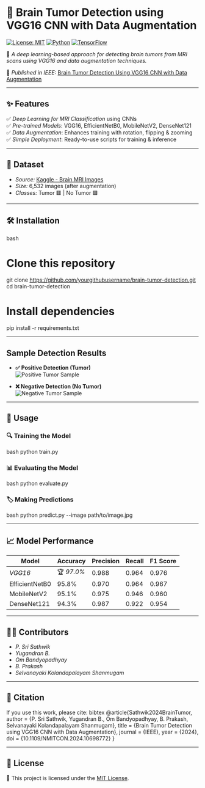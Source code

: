 # 🧠 Brain Tumor Detection using VGG16 CNN with Data Augmentation

[![License: MIT](https://img.shields.io/badge/License-MIT-yellow.svg)](https://opensource.org/licenses/MIT)
[![Python](https://img.shields.io/badge/Python-3.8%2B-blue.svg)](https://www.python.org/)
[![TensorFlow](https://img.shields.io/badge/TensorFlow-2.4-orange.svg)](https://www.tensorflow.org/)

🚀 *A deep learning-based approach for detecting brain tumors from MRI scans using VGG16 and data augmentation techniques.*

📄 *Published in IEEE:* [Brain Tumor Detection Using VGG16 CNN with Data Augmentation](https://ieeexplore.ieee.org/abstract/document/10698772)

---
## ✨ Features
✅ *Deep Learning for MRI Classification* using CNNs  
✅ *Pre-trained Models*: VGG16, EfficientNetB0, MobileNetV2, DenseNet121  
✅ *Data Augmentation*: Enhances training with rotation, flipping & zooming  
✅ *Simple Deployment*: Ready-to-use scripts for training & inference  

---
## 📂 Dataset
- *Source:* [Kaggle - Brain MRI Images](https://www.kaggle.com/datasets/navoneel/brain-mri-images-for-brain-tumor-detection)
- *Size:* 6,532 images (after augmentation)
- *Classes:* Tumor 🟥 | No Tumor 🟩

---
## 🛠 Installation
bash
# Clone this repository
git clone https://github.com/yourgithubusername/brain-tumor-detection.git
cd brain-tumor-detection

# Install dependencies
pip install -r requirements.txt


---

## Sample Detection Results

- **✅ Positive Detection (Tumor)**  
  ![Positive Tumor Sample](https://drive.google.com/uc?id=1SiTb7Oo0mHFV69iQTxxutTRG-fXRIzVX)

- **❌ Negative Detection (No Tumor)**  
  ![Negative Tumor Sample](https://drive.google.com/uc?id=1J4_V-yH9lqAxhVODWF1HKBP9gTvENVB7)
---
## 🎯 Usage
### 🔍 Training the Model
bash
python train.py


### 📊 Evaluating the Model
bash
python evaluate.py


### 🏷 Making Predictions
bash
python predict.py --image path/to/image.jpg


---
## 📈 Model Performance
| Model         | Accuracy | Precision | Recall | F1 Score |
|--------------|----------|------------|--------|---------|
| *VGG16*       | 🏆 *97.0%*    | 0.988      | 0.964  | 0.976   |
| EfficientNetB0 | 95.8% | 0.970      | 0.964  | 0.967   |
| MobileNetV2 | 95.1%    | 0.975      | 0.946  | 0.960   |
| DenseNet121 | 94.3%    | 0.987      | 0.922  | 0.954   |

---
## 👨‍💻 Contributors
- *P. Sri Sathwik*  
- *Yugandran B.*  
- *Om Bandyopadhyay*  
- *B. Prakash*  
- *Selvanayaki Kolandapalayam Shanmugam*

---
## 📜 Citation
If you use this work, please cite:
bibtex
@article{Sathwik2024BrainTumor,
  author    = {P. Sri Sathwik, Yugandran B., Om Bandyopadhyay, B. Prakash, Selvanayaki Kolandapalayam Shanmugam},
  title     = {Brain Tumor Detection using VGG16 CNN with Data Augmentation},
  journal   = {IEEE},
  year      = {2024},
  doi       = {10.1109/NMITCON.2024.10698772}
}


---
## 📜 License
📖 This project is licensed under the [MIT License](https://opensource.org/licenses/MIT).
